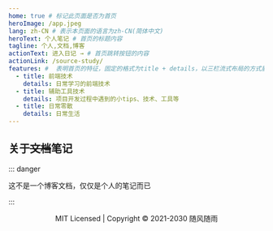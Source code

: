 ```yaml
---
home: true # 标记此页面是否为首页
heroImage: /app.jpeg
lang: zh-CN # 表示本页面的语言为zh-CN(简体中文)
heroText: 个人笔记 # 首页的标题内容
tagline: 个人,文档,博客
actionText: 进入日记 → # 首页跳转按钮的内容
actionLink: /source-study/
features: #  表明首页的特征，固定的格式为title + details，以三栏流式布局的方式展示
  - title: 前端技术
    details: 日常学习的前端技术
  - title: 辅助工具技术
    details: 项目开发过程中遇到的小tips、技术、工具等
  - title: 日常零散
    details: 日常生活
---
```


## 关于~~文档~~笔记

::: danger

这不是一个博客文档，仅仅是个人的笔记而已

:::



<p style="text-align:center;">MIT Licensed | Copyright © 2021-2030 随风随雨 </p>